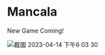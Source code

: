 # Mancala

New Game Coming!

![截圖 2023-04-14 下午6 03 30](https://user-images.githubusercontent.com/62841666/232015854-90cc5d56-75b7-4594-b473-57527d2bb823.png)
